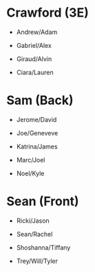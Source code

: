 # Crawford (3E)
  - Andrew/Adam

  - Gabriel/Alex

  - Giraud/Alvin

  - Ciara/Lauren

# Sam (Back)

  - Jerome/David

  - Joe/Geneveve

  - Katrina/James

  - Marc/Joel

  - Noel/Kyle

# Sean (Front)

  - Ricki/Jason

  - Sean/Rachel

  - Shoshanna/Tiffany

  - Trey/Will/Tyler
